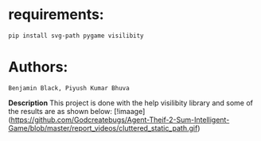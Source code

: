 # requirements:

    pip install svg-path pygame visilibity

# Authors:
    Benjamin Black, Piyush Kumar Bhuva
    
**Description**
This project is done with the help visilibity library and some of the results are as shown below:
[!imaage] (https://github.com/Godcreatebugs/Agent-Theif-2-Sum-Intelligent-Game/blob/master/report_videos/cluttered_static_path.gif)
